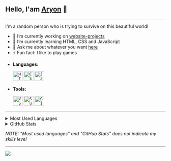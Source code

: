 ## Hello, I'am <a href="https://arriaoedu123.github.io/portfolio-website/">Aryon</a> 👋

***

I'm a random person who is trying to survive on this beautiful world!
- :telescope: I’m currently working on [website-projects](https://github.com/arriaoedu123/website-projects)
- 🌱 I’m currently learning HTML, CSS and JavaScript
- 💬 Ask me about whatever you want [here](https://github.com/arriaoedu123/arriaoedu123/issues)
- ⚡ Fun fact: I like to play games

* **Languages:**<br>

   <code><img height="30" width="30" alt="HTML5" src="https://user-images.githubusercontent.com/73148019/125107390-29366600-e0b7-11eb-8227-aed1f0f1ae26.png"/></code>
<code><img height="30" width="30" alt="CSS3" src="https://user-images.githubusercontent.com/73148019/125107621-67cc2080-e0b7-11eb-8ab6-bff8056b1505.png"/></code>
<code><img height="30" width="30" alt="JavaScript" src="https://user-images.githubusercontent.com/73148019/125104836-30a84000-e0b4-11eb-988d-29c89c3432e9.png"/></code>

* **Tools:**<br>

  <code><img height="30" width="30" alt="VS Code" src="https://user-images.githubusercontent.com/73148019/125107509-4a975200-e0b7-11eb-85ee-17d5606f5e70.png"/></code>
<code><img height="30" width="30" alt="Sublime Text" src="https://user-images.githubusercontent.com/73148019/125107574-5aaf3180-e0b7-11eb-9b73-667e95cd2a8a.png"/></code>
<code><img height="30" width="30" alt="GitHub" src="https://user-images.githubusercontent.com/73148019/125107978-c85b5d80-e0b7-11eb-998a-badf0b56dc63.png"/></code>

***

<details>
  <summary>Most Used Languages</summary>
  <br>
  <img alt="Most Used Languages" src="https://github-readme-stats.vercel.app/api/top-langs/?username=arriaoedu123&layout=compact"/>
  <br>
</details>

<details>
  <summary>GitHub Stats</summary>
  <br>
  <img alt="GitHub Stats" src="https://github-readme-stats.vercel.app/api?username=arriaoedu123&show_icons=true&theme=dark"/>
</details>

*NOTE: "Most used languages" and "GitHub Stats" does not indicate my skills level*

***

<img src="https://user-images.githubusercontent.com/73148019/125111324-25f1a900-e0bc-11eb-9ed1-1305dc38cb58.gif"/>
